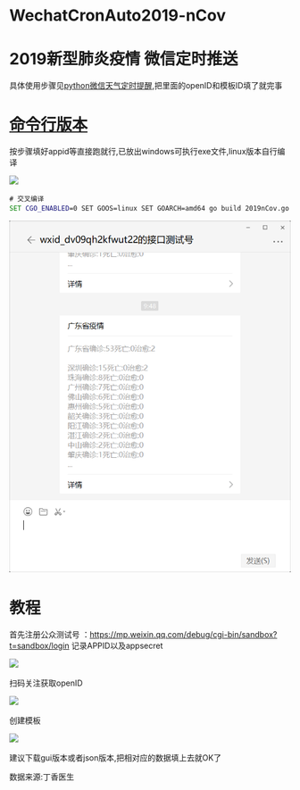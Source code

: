 # WechatCronAuto2019-nCov

# 2019新型肺炎疫情 微信定时推送

  具体使用步骤见[python微信天气定时提醒](https://github.com/6yi/WechatAutoWeather/blob/master/README.md),把里面的openID和模板ID填了就完事
  
  
# [命令行版本](https://github.com/6yi/WechatCronAuto2019-nCov/releases)
  按步骤填好appid等直接跑就行,已放出windows可执行exe文件,linux版本自行编译
  
  <img src='http://59.110.173.180/usr/uploads/2020/01/152454484.png'/> 
 
  ```cmd
  # 交叉编译
  SET CGO_ENABLED=0 SET GOOS=linux SET GOARCH=amd64 go build 2019nCov.go
  ```
  
 <img src='https://github.com/6yi/WechatCronAuto2019-nCov/blob/master/src/demo.png'/> 
  
  
  
  
  # 教程

  首先注册公众测试号 ：https://mp.weixin.qq.com/debug/cgi-bin/sandbox?t=sandbox/login
  记录APPID以及appsecret
  
  <img src='http://59.110.173.180/usr/uploads/2020/01/924286650.jpg'/> 
 
  扫码关注获取openID
  
  <img src='http://59.110.173.180/usr/uploads/2020/01/2046595370.jpg'/> 
  
  创建模板
  
  <img src='http://59.110.173.180/usr/uploads/2020/01/2790200253.jpg'/> 
  
  建议下载gui版本或者json版本,把相对应的数据填上去就OK了
  
  数据来源:丁香医生
